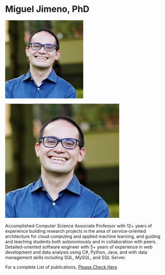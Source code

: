 # Miguel Jimeno, PhD

<img src="images/migueljimeno.jpg" width=50% height=50%>

![This is an image](images/migueljimeno.jpg)

Accomplished Computer Science Associate Professor with 12+ years of experience building research projects in the area of service-oriented architecture for cloud computing and applied machine learning, and guiding and teaching students both autonomously and in collaboration with peers. Detailed-oriented software engineer with 5+ years of experience in web development and data analysis using C#, Python, Java, and with data management skills including SQL, MySQL, and SQL Server.

For a complete List of publications, [Please Check Here](https://mikejim.github.io/publications)
